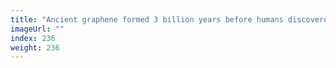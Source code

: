 ```yaml
---
title: "Ancient graphene formed 3 billion years before humans discovered it"
imageUrl: ""
index: 236
weight: 236
---
```

